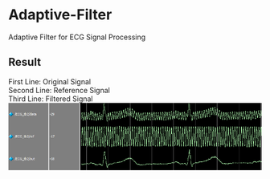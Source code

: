 # Adaptive-Filter
Adaptive Filter for ECG Signal Processing  

## Result 
First Line: Original Signal  
Second Line: Reference Signal  
Third Line: Filtered Signal  
![image](https://github.com/Shilong1210/Adaptive-Filter/blob/master/ECG.PNG)
